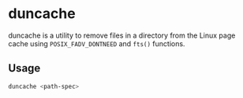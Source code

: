 # duncache

duncache is a utility to remove files in a directory from the Linux page cache using `POSIX_FADV_DONTNEED` and `fts()` functions.

## Usage

```bash
duncache <path-spec>
